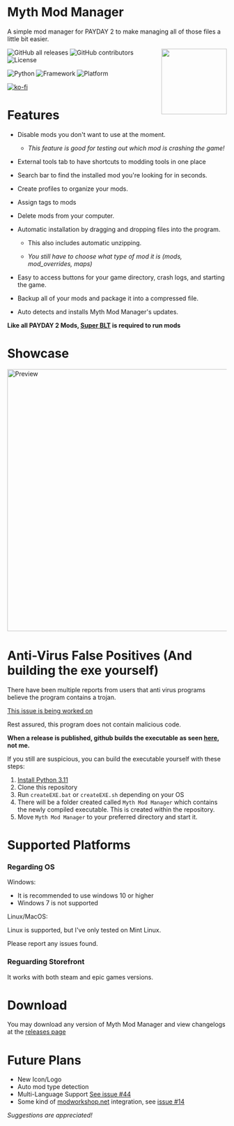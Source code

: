 # Myth Mod Manager

A simple mod manager for PAYDAY 2 to make managing all of those files a little bit easier.

<img src="./assets/icon.png" width="150" height="150" align="right">

![GitHub all releases](https://img.shields.io/github/downloads/Wolfmyths/Myth-Mod-Manager/total)
![GitHub contributors](https://img.shields.io/github/contributors/Wolfmyths/Myth-Mod-Manager)
![License](https://img.shields.io/badge/License-MIT-blue)

![Python](https://img.shields.io/badge/Python-3.11-blue)
![Framework](https://img.shields.io/badge/Framework-PySide6-green)
![Platform](https://img.shields.io/badge/OS-Windows_|_Linux-blue)

[![ko-fi](https://ko-fi.com/img/githubbutton_sm.svg)](https://ko-fi.com/C0C4MJZS9)

# Features

* Disable mods you don't want to use at the moment.
    + *This feature is good for testing out which mod is crashing the game!*

* External tools tab to have shortcuts to modding tools in one place

* Search bar to find the installed mod you're looking for in seconds.

* Create profiles to organize your mods.

* Assign tags to mods

* Delete mods from your computer.

* Automatic installation by dragging and dropping files into the program.
    + This also includes automatic unzipping.

    + *You still have to choose what type of mod it is (mods, mod_overrides, maps)*

* Easy to access buttons for your game directory, crash logs, and starting the game.

* Backup all of your mods and package it into a compressed file.
  
* Auto detects and installs Myth Mod Manager's updates.

**Like all PAYDAY 2 Mods, [Super BLT](https://superblt.znix.xyz/) is required to run mods**

# Showcase

<img src="./assets/preview.png" width="600" height="600" alt='Preview'>

<br>

# Anti-Virus False Positives (And building the exe yourself)

There have been multiple reports from users that anti virus programs believe the program contains
a trojan.

[This issue is being worked on](https://github.com/Wolfmyths/Myth-Mod-Manager/issues/22)

Rest assured, this program does not contain malicious code.

**When a release is published, github builds the executable as seen [here](https://github.com/Wolfmyths/Myth-Mod-Manager/blob/main/.github/workflows), not me.**

If you still are suspicious, you can build the executable yourself with these steps:

1. [Install Python 3.11](https://www.python.org/downloads/)
2. Clone this repository
3. Run `createEXE.bat` or `createEXE.sh` depending on your OS
4. There will be a folder created called `Myth Mod Manager` which contains the newly compiled executable. This is created within the repository.
5. Move `Myth Mod Manager` to your preferred directory and start it.

# Supported Platforms

### Regarding OS

Windows:

+ It is recommended to use windows 10 or higher
+ Windows 7 is not supported

Linux/MacOS:

Linux is supported, but I've only tested on Mint Linux.

Please report any issues found.

### Reguarding Storefront

It works with both steam and epic games versions.

# Download
You may download any version of Myth Mod Manager and view changelogs at the [releases page](https://github.com/Wolfmyths/Myth-Mod-Manager/releases)

# Future Plans

+ New Icon/Logo
+ Auto mod type detection
+ Multi-Language Support [See issue #44](https://github.com/Wolfmyths/Myth-Mod-Manager/issues/44)
+ Some kind of [modworkshop.net](https://modworkshop.net/g/payday-2) integration, see [issue #14](https://github.com/Wolfmyths/Myth-Mod-Manager/issues/14)

*Suggestions are appreciated!*
